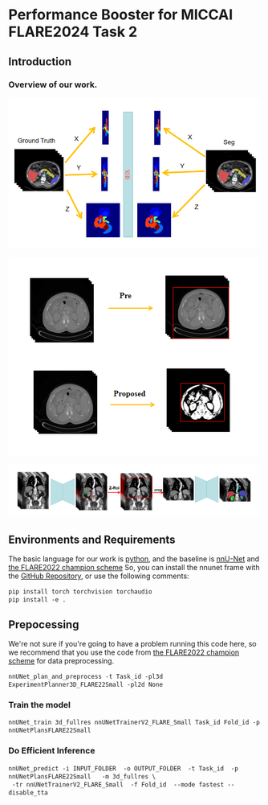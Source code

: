 #  **Performance Booster** for MICCAI FLARE2024 Task 2



## Introduction

### Overview of our work.

![image](./IMG/PL.png)

![image](./IMG/Roi1.png)

![image](./IMG/Z.png)



## Environments and Requirements

The basic language for our work is [python](https://www.python.org/), and the baseline
is [nnU-Net](https://github.com/MIC-DKFZ/nnUNet/tree/nnunetv1) and [the FLARE2022 champion scheme](https://github.com/Ziyan-Huang/FLARE22) So, you can install the nnunet frame with
the [GitHub Repository](https://github.com/MIC-DKFZ/nnUNet/tree/nnunetv1), or use the following comments:

```
pip install torch torchvision torchaudio
pip install -e .
```

## Prepocessing

We're not sure if you're going to have a problem running this code here, so we recommend that you use the code from [the FLARE2022 champion scheme](https://github.com/Ziyan-Huang/FLARE22) for data preprocessing.

```
nnUNet_plan_and_preprocess -t Task_id -pl3d ExperimentPlanner3D_FLARE22Small -pl2d None
```

### Train the model 

```
nnUNet_train 3d_fullres nnUNetTrainerV2_FLARE_Small Task_id Fold_id -p nnUNetPlansFLARE22Small
```

### Do Efficient Inference

```
nnUNet_predict -i INPUT_FOLDER  -o OUTPUT_FOLDER  -t Task_id  -p nnUNetPlansFLARE22Small   -m 3d_fullres \
 -tr nnUNetTrainerV2_FLARE_Small  -f Fold_id  --mode fastest --disable_tta
```









